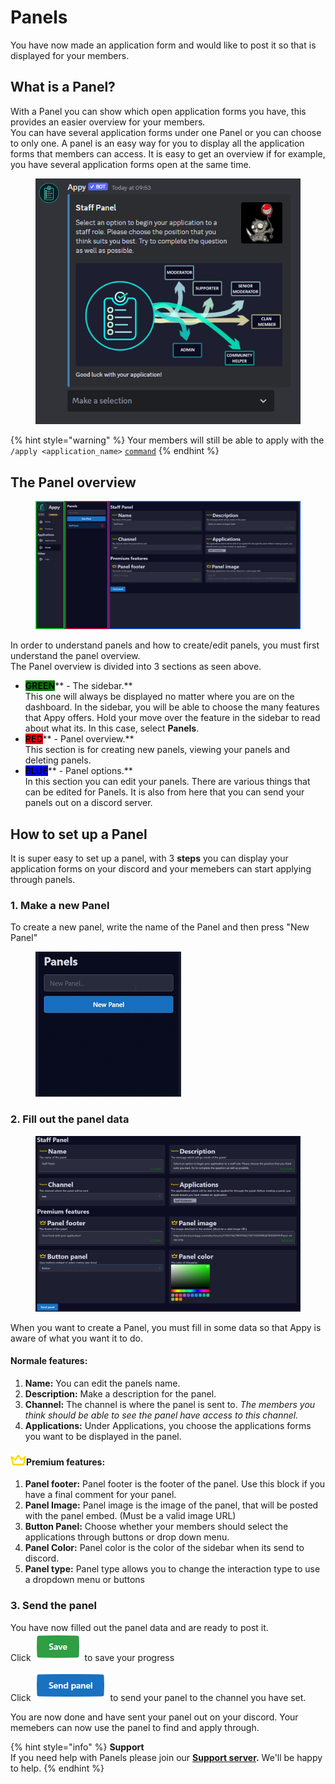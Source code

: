 # Panels

You have now made an application form and would like to post it so that is displayed for your members.

## What is a Panel?&#x20;

With a Panel you can show which open application forms you have, this provides an easier overview for your members.\
You can have several application forms under one Panel or you can choose to only one. A panel is an easy way for you to display all the application forms that members can access. It is easy to get an overview if for example, you have several application forms open at the same time.

<figure><img src="../../.gitbook/assets/Panel Exampel.png" alt=""><figcaption></figcaption></figure>

{% hint style="warning" %}
Your members will still be able to apply with the `/apply <application_name>` [`command`](../../resources/commands.md)&#x20;
{% endhint %}

## The Panel overview

<figure><img src="../../.gitbook/assets/Panel Overview.png" alt=""><figcaption></figcaption></figure>

In order to understand panels and how to create/edit panels, you must first understand the panel overview.\
The Panel overview is divided into 3 sections as seen above.

* <mark style="background-color:green;">**GREEN**</mark>** - The sidebar.** \
  This one will always be displayed no matter where you are on the dashboard. In the sidebar, you will be able to choose the many features that Appy offers. Hold your move over the feature in the sidebar to read about what its. In this case, select **Panels**.&#x20;
* <mark style="background-color:red;">**RED**</mark>** - Panel overview.** \
  This section is for creating new panels, viewing your panels and deleting panels.
* <mark style="background-color:blue;">**BLUE**</mark>** - Panel options.** \
  In this section you can edit your panels. There are various things that can be edited for Panels. It is also from here that you can send your panels out on a discord server.

## How to set up a Panel&#x20;

It is super easy to set up a panel, with 3 **steps** you can display your application forms on your discord and your memebers can start applying through panels.

### 1. Make a new Panel

To create a new panel, write the name of the Panel and then press "New Panel"&#x20;

<figure><img src="../../.gitbook/assets/New Panel NEW GIF.gif" alt=""><figcaption></figcaption></figure>

### 2. Fill out the panel data&#x20;

<figure><img src="../../.gitbook/assets/Panel Data.png" alt=""><figcaption></figcaption></figure>

When you want to create a Panel, you must fill in some data so that Appy is aware of what you want it to do.

#### Normale features:

1. **Name:** You can edit the panels name.
2. **Description:** Make a description for the panel.&#x20;
3. **Channel:** The channel is where the panel is sent to. _The members you think should be able to see the panel have access to this channel._
4. **Applications:** Under Applications, you choose the applications forms you want to be displayed in the panel.&#x20;

#### ![](../../.gitbook/assets/Crown.png)Premium features:&#x20;

1. **Panel footer:** Panel footer is the footer of the panel. Use this block if you have a final comment for your panel.
2. **Panel Image:** Panel image is the image of the panel, that will be posted with the panel embed. (Must be a valid image URL)
3. **Button Panel:** Choose whether your members should select the applications through buttons or drop down menu.
4. **Panel Color:** Panel color is the color of the sidebar when its send to discord.&#x20;
5. **Panel type:** Panel type allows you to change the interaction type to use a dropdown menu or buttons

### 3. Send the panel

You have now filled out the panel data and are ready to post it. \
Click ![](../../.gitbook/assets/Save) to save your progress

Click ![](<../../.gitbook/assets/Send panel>) to send your panel to the channel you have set.&#x20;

You are now done and have sent your panel out on your discord. Your memebers can now use the panel to find and apply through.&#x20;

{% hint style="info" %}
**Support**\
If you need help with Panels please join our [**Support server**](https://discord.com/invite/bDmc55c6zY)**.** We'll be happy to help.
{% endhint %}

